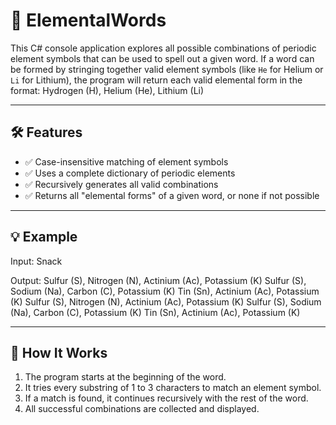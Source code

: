 # 🧪 ElementalWords

This C# console application explores all possible combinations of periodic element symbols that can be used to spell out a given word. 
If a word can be formed by stringing together valid element symbols (like `He` for Helium or `Li` for Lithium), the program 
will return each valid elemental form in the format:
Hydrogen (H), Helium (He), Lithium (Li)

---

## 🛠 Features

- ✅ Case-insensitive matching of element symbols
- ✅ Uses a complete dictionary of periodic elements
- ✅ Recursively generates all valid combinations
- ✅ Returns all "elemental forms" of a given word, or none if not possible

---

## 💡 Example

Input:
Snack

Output:
Sulfur (S), Nitrogen (N), Actinium (Ac), Potassium (K)
Sulfur (S), Sodium (Na), Carbon (C), Potassium (K)
Tin (Sn), Actinium (Ac), Potassium (K)
Sulfur (S), Nitrogen (N), Actinium (Ac), Potassium (K)
Sulfur (S), Sodium (Na), Carbon (C), Potassium (K)
Tin (Sn), Actinium (Ac), Potassium (K)



---

## 🧩 How It Works

1. The program starts at the beginning of the word.
2. It tries every substring of 1 to 3 characters to match an element symbol.
3. If a match is found, it continues recursively with the rest of the word.
4. All successful combinations are collected and displayed.


